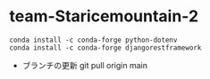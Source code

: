 # team-Staricemountain-2

```
conda install -c conda-forge python-dotenv
conda install -c conda-forge djangorestframework
```

* ブランチの更新
  git pull origin main